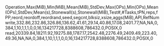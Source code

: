 Operation,Max(MiB),Min(MiB),Mean(MiB),StdDev,Max(OPs),Min(OPs),Mean(OPs),StdDev,Mean(s),Stonewall(s),Stonewall(MiB),Test#,#Tasks,tPN,reps,fPP,reord,reordoff,reordrand,seed,segcnt,blksiz,xsize,aggs(MiB),API,RefNum
write,332.86,232.86,326.86,136.62,41.61,29.14,40.86,17.08,2401.77,NA,NA,0,384,1,10,1,1,1,0,0,16,134217728,8388608,786432.0,POSIX,0
read,20339.84,18211.92,19275.88,1787.17,2542.48,2276.49,2409.49,223.40,49.36,NA,NA,0,384,1,10,1,1,1,0,0,16,134217728,8388608,786432.0,POSIX,0
